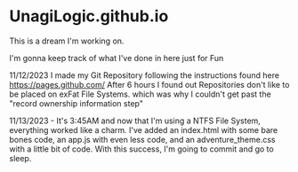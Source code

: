 # UnagiLogic.github.io
This is a dream I'm working on.

I'm gonna keep track of what I've done in here just for Fun

11/12/2023
I made my Git Repository following the instructions found here https://pages.github.com/
After 6 hours I found out Repositories don't like to be placed on exFat File Systems.
which was why I couldn't get past the "record ownership information step"

11/13/2023 - It's 3:45AM and now that I'm using a NTFS File System, everything worked like a charm. I've added an index.html with some bare bones code, an app.js with even less code, and an adventure_theme.css with a little bit of code. With this success, I'm going to commit and go to sleep.